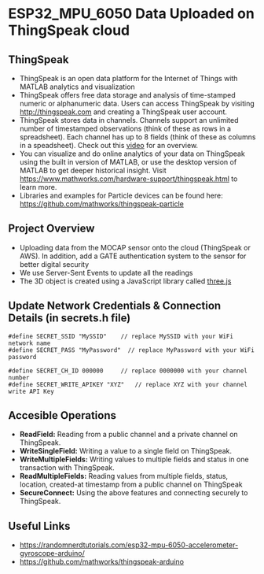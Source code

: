 # ESP32_MPU_6050 Data Uploaded on ThingSpeak cloud

## ThingSpeak
- ThingSpeak is an open data platform for the Internet of Things with MATLAB analytics and visualization
- ThingSpeak offers free data storage and analysis of time-stamped numeric or alphanumeric data. Users can access ThingSpeak by visiting http://thingspeak.com and creating a ThingSpeak user account.
- ThingSpeak stores data in channels. Channels support an unlimited number of timestamped observations (think of these as rows in a spreadsheet). Each channel has up to 8 fields (think of these as columns in a speadsheet). Check out this [video](http://www.mathworks.com/videos/introduction-to-thingspeak-107749.html) for an overview.
- You can visualize and do online analytics of your data on ThingSpeak using the built in version of MATLAB, or use the desktop version of MATLAB to get deeper historical insight. Visit https://www.mathworks.com/hardware-support/thingspeak.html to learn more.
- Libraries and examples for Particle devices can be found here: https://github.com/mathworks/thingspeak-particle

## Project Overview
- Uploading data from the MOCAP sensor onto the cloud (ThingSpeak or AWS). In addition, add a GATE authentication system to the sensor for better digital security
- We use Server-Sent Events to update all the readings
- The 3D object is created using a JavaScript library called [three.js](https://threejs.org)

## Update Network Credentials & Connection Details (in secrets.h file)
```
#define SECRET_SSID "MySSID"    // replace MySSID with your WiFi network name
#define SECRET_PASS "MyPassword"  // replace MyPassword with your WiFi password

#define SECRET_CH_ID 000000     // replace 0000000 with your channel number
#define SECRET_WRITE_APIKEY "XYZ"   // replace XYZ with your channel write API Key
```
## Accesible Operations

* **ReadField:** Reading from a public channel and a private channel on ThingSpeak.
* **WriteSingleField:** Writing a value to a single field on ThingSpeak.
* **WriteMultipleFields:** Writing values to multiple fields and status in one transaction with ThingSpeak.
* **ReadMultipleFields:** Reading values from multiple fields, status, location, created-at timestamp from a public channel on ThingSpeak
* **SecureConnect:** Using the above features and connecting securely to ThingSpeak.


## Useful Links
- https://randomnerdtutorials.com/esp32-mpu-6050-accelerometer-gyroscope-arduino/
- https://github.com/mathworks/thingspeak-arduino

 
